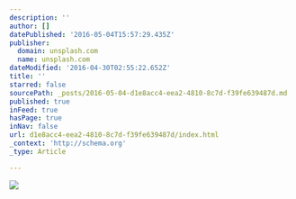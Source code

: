 ```yaml
---
description: ''
author: []
datePublished: '2016-05-04T15:57:29.435Z'
publisher:
  domain: unsplash.com
  name: unsplash.com
dateModified: '2016-04-30T02:55:22.652Z'
title: ''
starred: false
sourcePath: _posts/2016-05-04-d1e8acc4-eea2-4810-8c7d-f39fe639487d.md
published: true
inFeed: true
hasPage: true
inNav: false
url: d1e8acc4-eea2-4810-8c7d-f39fe639487d/index.html
_context: 'http://schema.org'
_type: Article

---
```

![](https://images.unsplash.com/photo-1461950209984-1ce1f03a1be9?ixlib=rb-0.3.5&q=80&fm=jpg&crop=entropy&w=1080&fit=max&s=94bd0e654b80b21a2685d409a13d7a57)